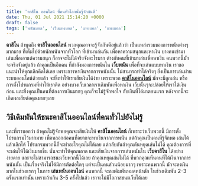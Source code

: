 ```yaml
---
title: 'คาสิโน ออนไลน์ ที่คนทั่วโลกนั้นรู้จักกันดี'
date: Thu, 01 Jul 2021 15:14:20 +0000
draft: false
tags: ['พนันบอล', 'เว็บแทงบอล', 'แทงบอล', 'แทงบอล']
---
```


**คาสิโน** ถ้าพูดถึง **คาสิโนออนไลน์** พวกคุณอาจจะรู้จักกันดีอยู่แล้วว่า เป็นแหล่งรวมของการพนันต่างๆมากมาย ที่เต็มไปด้วยนักพนันจากทั่วโลก ที่เข้ามาเล่นกัน เพื่อหาความสนุกและหาเงิน บางคนเข้ามาเล่นเพื่อเอาแต่ความสนุก ก็อาจจะไม่ได้จริงจังอะไรมาก ต่างกับคนที่เข้ามาเล่นเพื่อหาเงิน คนพวกนี้มักจะจริงจังอยู่แล้ว ถ้าคุณเป็นอีกคน ที่กำลังมองการพนันใน **เว็บพนัน** เพื่อที่จะเล่นแบบหาเงิน เราขอแนะนำให้คุณเลิกคิดได้เลย เพราะการหาเงินจากการพนันนั้น ไม่สามารถทำได้จริงๆ ยิ่งเป็นการเล่นผ่านระบบออนไลน์ด้วยแล้ว จะยิ่งทำให้เราเสียเงินได้ง่าย เพราะพวก [**คาสิโนออนไลน์**](/archives/) มักจะมีลูกเล่น หรือการตั้งโปรแกรมที่ทำให้เราติด อย่างบางเว็บเวลาเราเดิมพันเพื่อหาเงิน เว็บนั้นๆจะปล่อยให้เราได้เงินก่อน และยิ่งคุณเป็นคนที่ต้องการเงินมากๆ คุณก็จะไม่รู้จักพอใจ กับเงินที่ได้มาตอนแรก หลังจากนี้จะเกิดผลเสียต่อคุณมากๆเลย

**วิธีเดิมพันให้ชนะคาสิโนออนไลน์ที่คนทั่วไปยังไม่รู้**
------------------------------------------------------

และที่เราบอกว่า ถ้าคุณไม่รู้จักพอคุณจะเสียเงินให้ **คาสิโนออนไลน์** ก็เพราะว่าเว็บพวกนี้ มีการตั้งโปรแกรมไว้มากมาย เพื่อหลอกล่อคนที่อยากจะหาเงินจากการพนัน แต่ถ้าคุณเป็นคนที่รู้จักพอ เล่นได้แล้วเลิกได้ โปรแกรมพวกนี้ก็จะทำอะไรคุณไม่ได้เลย แต่กลับกันถ้าคุณดันหยุดเล่นไม่ได้ คุณต้องการที่จะเล่นให้ได้เงินมากขึ้น นั่นจะทำให้คุณพลาด และเสียเงินจากการเล่นพนันใน **เว็บคาสิโน** ได้อย่างง่ายดาย และจะไม่สามารถชนะเว็บพวกนี้ได้เลย ถ้าคุณหยุดเล่นไม่ได้ ที่พวกคุณเห็นคนที่ได้เงินจากการพนันนั้น เป็นเรื่องจริงไม่ได้มีการตัดต่อใดๆ แต่จะเป็นคนส่วนน้อยมากๆ เพราะคนพวกนี้ มักจะลงเงินมากในช่วงแรกๆ ในการ **เล่นพนันออนไลน์** คนพวกนี้ จะลงเดิมพันหมดหน้าตัก ในช่วงเดิมพัน 2-3 ครั้งแรกเท่านั้น เพราะถ้าเกิน 3-5 ครั้งไปแล้ว เราจะไม่มีโอกาสชนะเว็บได้เลย